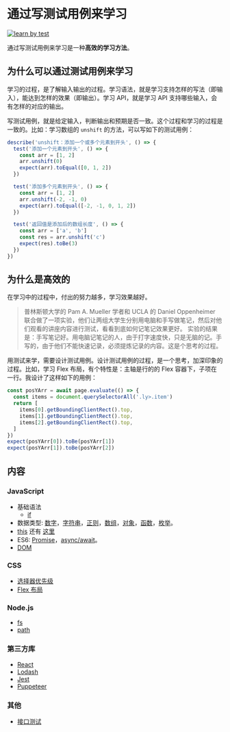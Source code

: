 # 通过写测试用例来学习
[![learn by test](https://circleci.com/gh/iamjoel/learn-by-test.svg?style=svg)](https://circleci.com/gh/iamjoel/learn-by-test)

通过写测试用例来学习是一种**高效的学习方法**。

## 为什么可以通过测试用例来学习
学习的过程，是了解输入输出的过程。学习语法，就是学习支持怎样的写法（即输入），能达到怎样的效果（即输出）。学习 API，就是学习 API 支持哪些输入，会有怎样的对应的输出。

写测试用例，就是给定输入，判断输出和预期是否一致。这个过程和学习的过程是一致的。比如：学习数组的 `unshift` 的方法，可以写如下的测试用例：
```js
describe('unshift：添加一个或多个元素到开头', () => {
  test('添加一个元素到开头', () => {
    const arr = [1, 2]
    arr.unshift(0)
    expect(arr).toEqual([0, 1, 2])
  })

  test('添加多个元素到开头', () => {
    const arr = [1, 2]
    arr.unshift(-2, -1, 0)
    expect(arr).toEqual([-2, -1, 0, 1, 2])
  })

  test('返回值是添加后的数组长度', () => {
    const arr = ['a', 'b']
    const res = arr.unshift('c')
    expect(res).toBe(3)
  })
})
```

## 为什么是高效的
在学习中的过程中，付出的努力越多，学习效果越好。

> 普林斯顿大学的 Pam A. Mueller 学者和 UCLA 的 Daniel Oppenheimer 联合做了一项实验，他们让两组大学生分别用电脑和手写做笔记，然后对他们观看的讲座内容进行测试，看看到底如何记笔记效果更好。
> 实验的结果是：手写笔记好。用电脑记笔记的人，由于打字速度快，只是无脑的记。手写的，由于他们不能快速记录，必须提炼记录的内容。这是个思考的过程。

用测试来学，需要设计测试用例。设计测试用例的过程，是一个思考，加深印象的过程。比如，学习 Flex 布局，有个特性是：主轴是行的的 Flex 容器下，子项在一行。我设计了这样如下的用例：
```js
const posYArr = await page.evaluate(() => {
  const items = document.querySelectorAll('.ly>.item')
  return [
    items[0].getBoundingClientRect().top,
    items[1].getBoundingClientRect().top,
    items[2].getBoundingClientRect().top,
  ]
})
expect(posYArr[0]).toBe(posYArr[1])
expect(posYArr[1]).toBe(posYArr[2])
```


## 内容
### JavaScript
* 基础语法
  * [if](code/src/js/if.spec.ts)
* 数据类型: [数字](code/src/js/data-type/number.spec.ts)，[字符串](code/src/js/data-type/string.spec.ts)，[正则](code/src/js/data-type/regexp.spec.ts)，[数组](code/src/js/data-type/array.spec.ts)，[对象](code/src/js/data-type/object.spec.ts)，[函数](code/src/js/data-type/function.spec.ts)，[枚举](code/src/js/data-type/enum.spec.ts)。
* [this](code/src/js/this/index.spec.ts) 还有 [这里](code/src/js/this/index.e2e.spec.ts)
* ES6: [Promise](code/src/js/es6/promise.spec.ts)，[async/await](code/src/js/es6/async-await.spec.ts)。
* [DOM](code/src/js/dom/index.e2e.spec.ts)

### CSS
* [选择器优先级](code/src/css/selector-priority/index.e2e.spec.ts)
* [Flex 布局](code/src/css/flex/index.e2e.spec.ts)

### Node.js
* [fs](code/src/node/fs/index.spec.ts)
* [path](code/src/node/path.spec.ts)

### 第三方库
* [React](code/src/libs/react/Button.spec.tsx)
* [Lodash](code/src/libs/lodash.spec.ts)
* [Jest](code/src/libs/jest/index.spec.ts)
* [Puppeteer](code/src/libs/puppeteer/index.e2e.spec.ts)

### 其他
* [接口测试](code/src/api/index.api.spec.ts)